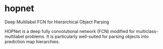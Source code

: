 # hopnet
Deep Multilabel FCN for Hierarchical Object Parsing

HOPNet is a deep fully convolutional network (FCN) modified for multiclass-multilabel problems. It is particularly well-suited for parsing objects into prediction map hierarchies.
